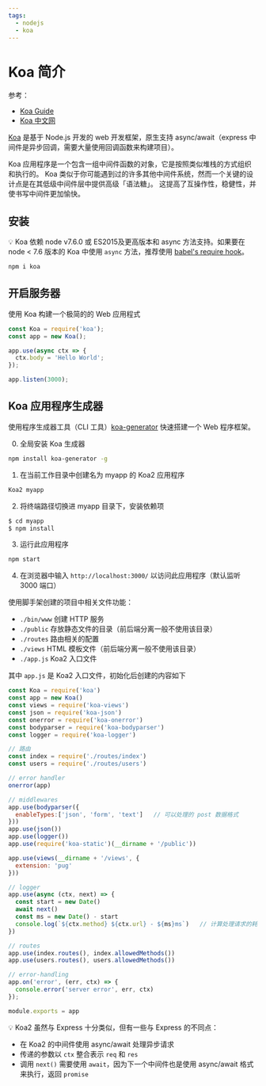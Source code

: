 ```yaml
---
tags:
  - nodejs
  - koa
---
```


# Koa 简介

参考：
* [Koa Guide](https://github.com/koajs/koa/blob/master/docs/guide.md)
* [Koa 中文网](https://www.koajs.com.cn/)

[Koa](https://koajs.com/) 是基于 Node.js 开发的 web 开发框架，原生支持 async/await（express 中间件是异步回调，需要大量使用回调函数来构建项目）。

Koa 应用程序是一个包含一组中间件函数的对象，它是按照类似堆栈的方式组织和执行的。 Koa 类似于你可能遇到过的许多其他中间件系统，然而一个关键的设计点是在其低级中间件层中提供高级「语法糖」。 这提高了互操作性，稳健性，并使书写中间件更加愉快。

## 安装
:bulb: Koa 依赖 node v7.6.0 或 ES2015及更高版本和 async 方法支持。如果要在 node < 7.6 版本的 Koa 中使用 `async` 方法，推荐使用 [babel's require hook](https://www.babeljs.cn/docs/usage/babel-register/)。

```bash
npm i koa
```

## 开启服务器
使用 Koa 构建一个极简的的 Web 应用程式

```js
const Koa = require('koa');
const app = new Koa();

app.use(async ctx => {
  ctx.body = 'Hello World';
});

app.listen(3000);
```

## Koa 应用程序生成器
使用程序生成器工具（CLI 工具）[koa-generator](https://www.npmjs.com/package/koa-generator) 快速搭建一个 Web 程序框架。

0. 全局安装 Koa 生成器

```bash
npm install koa-generator -g
```

1. 在当前工作目录中创建名为 myapp 的 Koa2 应用程序

```bash
Koa2 myapp
```

2. 将终端路径切换进 myapp 目录下，安装依赖项

```bash
$ cd myapp
$ npm install
```

3. 运行此应用程序

```bash
npm start
```

4. 在浏览器中输入 `http://localhost:3000/` 以访问此应用程序（默认监听 3000 端口）

使用脚手架创建的项目中相关文件功能：

- `./bin/www` 创建 HTTP 服务
- `./public` 存放静态文件的目录（前后端分离一般不使用该目录）
- `./routes` 路由相关的配置
- `./views` HTML 模板文件（前后端分离一般不使用该目录）
- `./app.js` Koa2 入口文件

其中 `app.js` 是 Koa2 入口文件，初始化后创建的内容如下

```js
const Koa = require('koa')
const app = new Koa()
const views = require('koa-views')
const json = require('koa-json')
const onerror = require('koa-onerror')
const bodyparser = require('koa-bodyparser')
const logger = require('koa-logger')

// 路由
const index = require('./routes/index')
const users = require('./routes/users')

// error handler
onerror(app)

// middlewares
app.use(bodyparser({
  enableTypes:['json', 'form', 'text']   // 可以处理的 post 数据格式
}))
app.use(json())
app.use(logger())
app.use(require('koa-static')(__dirname + '/public'))

app.use(views(__dirname + '/views', {
  extension: 'pug'
}))

// logger
app.use(async (ctx, next) => {
  const start = new Date()
  await next()
  const ms = new Date() - start
  console.log(`${ctx.method} ${ctx.url} - ${ms}ms`)   // 计算处理请求的耗时
})

// routes
app.use(index.routes(), index.allowedMethods())
app.use(users.routes(), users.allowedMethods())

// error-handling
app.on('error', (err, ctx) => {
  console.error('server error', err, ctx)
});

module.exports = app
```

:bulb: Koa2 虽然与 Express 十分类似，但有一些与 Express 的不同点：

* 在 Koa2 的中间件使用 async/await 处理异步请求
* 传递的参数以 `ctx` 整合表示 `req` 和 `res`
* 调用 `next()` 需要使用 `await`，因为下一个中间件也是使用 async/await 格式来执行，返回 `promise`